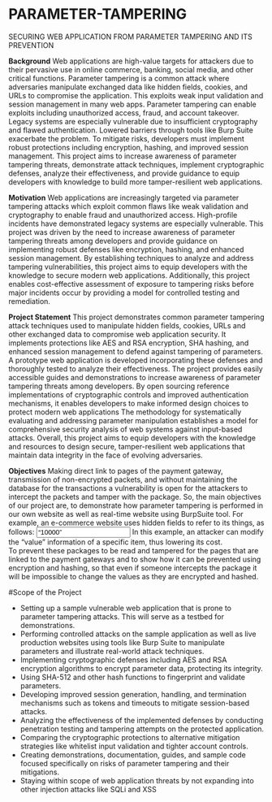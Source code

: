 # PARAMETER-TAMPERING
SECURING WEB APPLICATION FROM PARAMETER TAMPERING AND ITS PREVENTION


**Background**
Web applications are high-value targets for attackers due to their pervasive use in online commerce, banking, social media, and other critical functions. Parameter tampering is a common attack where adversaries manipulate exchanged data like hidden fields, cookies, and URLs to compromise the application. This exploits weak input validation and session management in many web apps. Parameter tampering can enable exploits including unauthorized access, fraud, and account takeover. Legacy systems are especially vulnerable due to insufficient cryptography and flawed authentication. Lowered barriers through tools like Burp Suite exacerbate the problem. To mitigate risks, developers must implement robust protections including encryption, hashing, and improved session management. This project aims to increase awareness of parameter tampering threats, demonstrate attack techniques, implement cryptographic defenses, analyze their effectiveness, and provide guidance to equip developers with knowledge to build more tamper-resilient web applications.

**Motivation**
Web applications are increasingly targeted via parameter tampering attacks which exploit common flaws like weak validation and cryptography to enable fraud and unauthorized access. High-profile incidents have demonstrated legacy systems are especially vulnerable. This project was driven by the need to increase awareness of parameter tampering threats among developers and provide guidance on implementing robust defenses like encryption, hashing, and enhanced session management. By establishing techniques to analyze and address tampering vulnerabilities, this project aims to equip developers with the knowledge to secure modern web applications. Additionally, this project enables cost-effective assessment of exposure to tampering risks before major incidents occur by providing a model for controlled testing and remediation.

**Project Statement**
This project demonstrates common parameter tampering attack techniques used to manipulate hidden fields, cookies, URLs and other exchanged data to compromise web application security. It implements protections like AES and RSA encryption, SHA hashing, and enhanced session management to defend against tampering of parameters. A prototype web application is developed incorporating these defenses and thoroughly tested to analyze their effectiveness.
The project provides easily accessible guides and demonstrations to increase awareness of parameter tampering threats among developers. By open sourcing reference implementations of cryptographic controls and improved authentication mechanisms, it enables developers to make informed design choices to protect modern web applications
The methodology for systematically evaluating and addressing parameter manipulation establishes a model for comprehensive security analysis of web systems against input-based attacks. Overall, this project aims to equip developers with the knowledge and resources to design secure, tamper-resilient web applications that maintain data integrity in the face of evolving adversaries.

**Objectives**
Making direct link to pages of the payment gateway, transmission of non-encrypted packets, and without maintaining the database for the transactions a vulnerability is open for the attackers to intercept the packets and tamper with the package. So, the main objectives of our project are, to demonstrate how parameter tampering is performed in our own website as well as real-time website using BurpSuite tool. For example, an e-commerce website uses hidden fields to refer to its things, as follows: 
<input type= “hidden” id= “148” name= “price” value= “10000”>
In this example, an attacker can modify the “value” information of a specific item, thus lowering its cost.  
To prevent these packages to be read and tampered for the pages that are linked to the payment gateways and to show how it can be prevented using encryption and hashing, so that even if someone intercepts the package it will be impossible to change the values as they are encrypted and hashed.

#Scope of the Project
-	Setting up a sample vulnerable web application that is prone to parameter tampering attacks. This will serve as a testbed for demonstrations.
-	Performing controlled attacks on the sample application as well as live production websites using tools like Burp Suite to manipulate parameters and illustrate real-world attack techniques.
-	Implementing cryptographic defenses including AES and RSA encryption algorithms to encrypt parameter data, protecting its integrity.
-	Using SHA-512 and other hash functions to fingerprint and validate parameters.
-	Developing improved session generation, handling, and termination mechanisms such as tokens and timeouts to mitigate session-based attacks.
-	Analyzing the effectiveness of the implemented defenses by conducting penetration testing and tampering attempts on the protected application.
-	Comparing the cryptographic protections to alternative mitigation strategies like whitelist input validation and tighter account controls.
-	Creating demonstrations, documentation, guides, and sample code focused specifically on risks of parameter tampering and their mitigations.
-	Staying within scope of web application threats by not expanding into other injection attacks like SQLi and XSS

